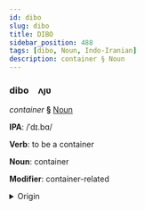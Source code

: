 ```yaml
---
id: dibo
slug: dibo
title: DIBO
sidebar_position: 488
tags: [dibo, Noun, Indo-Iranian]
description: container § Noun
---
```


### dibo&emsp;<span kind="abugida">ʌȷʋ</span>

*container* **§** [Noun](../../tags/Noun)

**IPA**: /ˈdɪ.bɑ/

**Verb**: to be a container

**Noun**: container

**Modifier**: container-related

<details>
    <summary>Origin</summary>
    Hindi डिब्बा ḍibbā [ˈɖɪbːa(ː)]<br/>
    <em>Indo-Iranian Language Family</em>
</details>